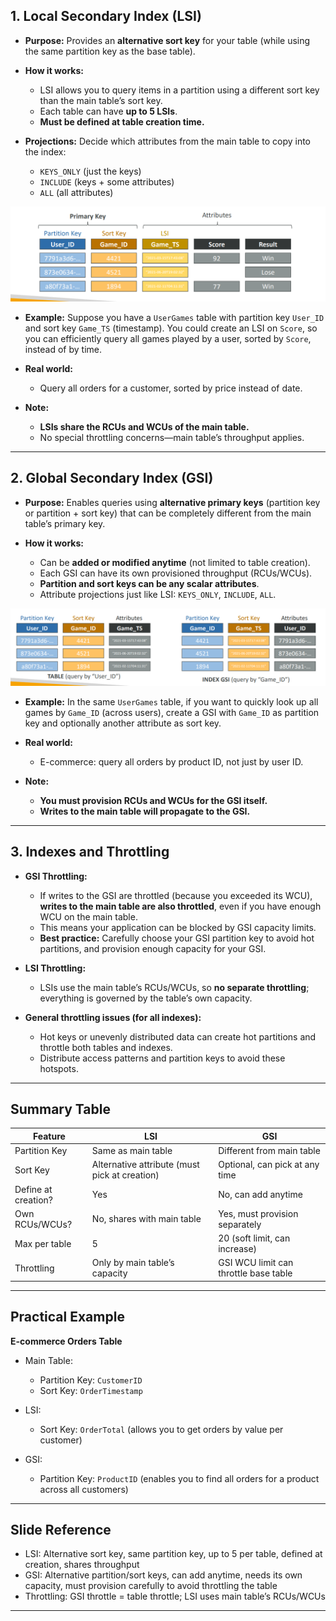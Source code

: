 

## **1. Local Secondary Index (LSI)**

* **Purpose:** Provides an **alternative sort key** for your table (while using the same partition key as the base table).

* **How it works:**

  * LSI allows you to query items in a partition using a different sort key than the main table’s sort key.
  * Each table can have **up to 5 LSIs**.
  * **Must be defined at table creation time.**

* **Projections:** Decide which attributes from the main table to copy into the index:

  * `KEYS_ONLY` (just the keys)
  * `INCLUDE` (keys + some attributes)
  * `ALL` (all attributes)

![alt text](../resource/image_7.png)

* **Example:**
  Suppose you have a `UserGames` table with partition key `User_ID` and sort key `Game_TS` (timestamp).
  You could create an LSI on `Score`, so you can efficiently query all games played by a user, sorted by `Score`, instead of by time.

* **Real world:**

  * Query all orders for a customer, sorted by price instead of date.

* **Note:**

  * **LSIs share the RCUs and WCUs of the main table.**
  * No special throttling concerns—main table’s throughput applies.

---

## **2. Global Secondary Index (GSI)**

* **Purpose:** Enables queries using **alternative primary keys** (partition key or partition + sort key) that can be completely different from the main table’s primary key.

* **How it works:**

  * Can be **added or modified anytime** (not limited to table creation).
  * Each GSI can have its own provisioned throughput (RCUs/WCUs).
  * **Partition and sort keys can be any scalar attributes**.
  * Attribute projections just like LSI: `KEYS_ONLY`, `INCLUDE`, `ALL`.

![alt text](../resource/image_8.png)

* **Example:**
  In the same `UserGames` table, if you want to quickly look up all games by `Game_ID` (across users), create a GSI with `Game_ID` as partition key and optionally another attribute as sort key.

* **Real world:**

  * E-commerce: query all orders by product ID, not just by user ID.

* **Note:**

  * **You must provision RCUs and WCUs for the GSI itself.**
  * **Writes to the main table will propagate to the GSI.**

---

## **3. Indexes and Throttling**

* **GSI Throttling:**

  * If writes to the GSI are throttled (because you exceeded its WCU), **writes to the main table are also throttled**, even if you have enough WCU on the main table.
  * This means your application can be blocked by GSI capacity limits.
  * **Best practice:** Carefully choose your GSI partition key to avoid hot partitions, and provision enough capacity for your GSI.
* **LSI Throttling:**

  * LSIs use the main table’s RCUs/WCUs, so **no separate throttling**; everything is governed by the table’s own capacity.
* **General throttling issues (for all indexes):**

  * Hot keys or unevenly distributed data can create hot partitions and throttle both tables and indexes.
  * Distribute access patterns and partition keys to avoid these hotspots.

---

## **Summary Table**

| Feature             | LSI                                           | GSI                                   |
| ------------------- | --------------------------------------------- | ------------------------------------- |
| Partition Key       | Same as main table                            | Different from main table             |
| Sort Key            | Alternative attribute (must pick at creation) | Optional, can pick at any time        |
| Define at creation? | Yes                                           | No, can add anytime                   |
| Own RCUs/WCUs?      | No, shares with main table                    | Yes, must provision separately        |
| Max per table       | 5                                             | 20 (soft limit, can increase)         |
| Throttling          | Only by main table’s capacity                 | GSI WCU limit can throttle base table |

---

## **Practical Example**

**E-commerce Orders Table**

* Main Table:

  * Partition Key: `CustomerID`
  * Sort Key: `OrderTimestamp`
* LSI:

  * Sort Key: `OrderTotal` (allows you to get orders by value per customer)
* GSI:

  * Partition Key: `ProductID` (enables you to find all orders for a product across all customers)

---

## **Slide Reference**

* LSI: Alternative sort key, same partition key, up to 5 per table, defined at creation, shares throughput
* GSI: Alternative partition/sort keys, can add anytime, needs its own capacity, must provision carefully to avoid throttling the table
* Throttling: GSI throttle = table throttle; LSI uses main table’s RCUs/WCUs

---
